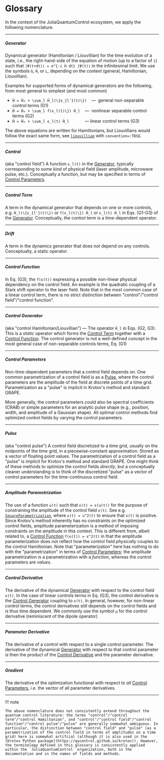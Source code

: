 # Glossary

In the context of the JuliaQuantumControl ecosystem, we apply the following nomenclature.

----

##### Generator

Dynamical generator (Hamiltonian / Liouvillian) for the time evolution of a state, i.e., the right-hand-side of the equation of motion (up to a factor of ``i``) such that ``|Ψ(t+dt)⟩ = e^{-i Ĥ dt} |Ψ(t)⟩`` in the infinitesimal limit. We use the symbols ``G``, ``Ĥ``, or ``L``, depending on the context (general, Hamiltonian, Liouvillian).

Examples for supported forms of dynamical generators are the following, from most general to simplest (and most common)

* ``Ĥ = Ĥ₀ + \sum_l Ĥ_l(\{ϵ_{l'}(t)\})``    —  general non-separable control terms (G1)
* ``Ĥ = Ĥ₀ + \sum_l f(ϵ_l(t)\}) Ĥ_l``    —  nonlinear separable control terms (G2)
* ``Ĥ = Ĥ₀ + \sum_l ϵ_l(t) Ĥ_l``             — linear control terms (G3)

The above equations are written for Hamiltonians, but Liouvillians would follow the exact same form, see [`liouvillian`](@ref) with `convention=:TDSE`.

----

##### Control

(aka "control field") A function ``ϵ_l(t)`` in the [Generator](@ref), typically corresponding to some kind of physical field (laser amplitude, microwave pulse, etc.). Conceptually a function, but may be specified in terms of [Control Parameters](@ref).

----

##### Control Term

A term in the dynamical generator that depends on one or more controls, e.g. ``Ĥ_l(\{ϵ_{l'}(t)\})`` or ``f(ϵ_l(t)\}) Ĥ_l`` or ``ϵ_l(t) Ĥ_l`` in Eqs. (G1-G3) of the [Generator](@ref). Conceptually, the control term is a time-dependent operator.

----

##### Drift

A term in the dynamics generator that does not depend on any controls. Conceptually, a static operator.

----

##### Control Function

In Eq. (G3), the ``f(ϵ(t))`` expressing a possible non-linear physical dependency on the control field. An example is the quadratic coupling of a Stark shift operator to the laser field. Note that in the most common case of a linear control term, there is no strict distinction between "control"/"control field"/"control function".

----

##### Control Generator

(aka "control Hamiltonian/Liouvillian") —  The operator ``Ĥ_l`` in Eqs. (G2, G3). This is a *static* operator which forms the [Control Term](@ref) together with a [Control Function](@ref). The control generator is not a well-defined concept in the most general case of non-separable controls terms, Eq. (G1)

----

##### Control Parameters

Non-time-dependent parameters that a control field depends on. One common parametrization of a control field is as a [Pulse](@ref), where the control parameters are the amplitude of the field at discrete points of a time grid. Parametrization as a "pulse" is implicit in Krotov's method and standard GRAPE.

More generally, the control parameters could also be spectral coefficients (CRAB) or simple parameters for an analytic pulse shape (e.g., position, width, and amplitude of a Gaussian shape). All optimal control methods find optimized control fields by varying the control parameters.

----

##### Pulse

(aka "control pulse") A control field discretized to a time grid, usually on the midpoints of the time grid, in a piecewise-constant approximation. Stored as a vector of floating point values. The parametrization of a control field as a "pulse" is implicit for Krotov's method and standard GRAPE. One might think of these methods to optimize the control fields *directly*, but a conceptually cleaner understanding is to think of the discretized "pulse" as a vector of control parameters for the time-continuous control field.


----

##### Amplitude Parametrization

The use of a function ``u(t)`` such that ``ϵ(t) = ϵ(u(t))`` for the purpose of constraining the amplitude of the control field ``ϵ(t)``. See e.g. [`SquareParametrization`](@ref), where ``ϵ(t) = u^2(t)`` to ensure that ``ϵ(t)`` is positive. Since Krotov's method inherently has no constraints on the optimized control fields, amplitude parameterization is a method of imposing constraints on the amplitude in this context. This is different from, albeit related to, a [Control Function](@ref) ``f(ϵ(t)) = ϵ^2(t)`` in that the amplitude parameterization does not reflect how the control field *physically* couples to the control Hamiltonian. Note that "parameterization" here has nothing to do with the "parametrization" in terms of [Control Parameters](@ref): the amplitude parametrization is a parametrization with a *function*, whereas the control parameters are *values*.

----

##### Control Derivative

The derivative of the dynamical [Generator](@ref) with respect to the control field ``ϵ(t)``. In the case of linear controls terms in Eq. (G3), the control derivative is the [Control Generator](@ref) coupling to ``ϵ(t)``. In general, however, for non-linear control terms, the control derivatives still depends on the control fields and is thus time dependent. We commonly use the symbol ``μ`` for the control derivative (reminiscent of the dipole operator)

----

##### Parameter Derivative

The derivative of a control with respect to a single control parameter. The derivative of the dynamical [Generator](@ref) with respect to that control parameter is then the product of the [Control Derivative](@ref) and the parameter derivative.

----

##### Gradient


The derivative of the optimization functional with respect to *all* [Control Parameters](@ref), i.e. the vector of all parameter derivatives.

----

!!! note

    The above nomenclature does not consistently extend throughout the quantum control literature: the terms "control"/"control term"/"control Hamiltonian", and "control"/"control field"/"control function"/"control pulse"/"pulse" are generally somewhat ambiguous. In particular, the distinction between "control field" and "pulse" (as a parametrization of the control field in terms of amplitudes on a time grid) here is somewhat artifcial (although it is also used in the [Krotov Python package](https://qucontrol.github.io/krotov)). However, the terminology defined in this glossary is consistently applied within the `JuliaQuantumControl` organization, both in the documentation and in the names of fields and methods.
